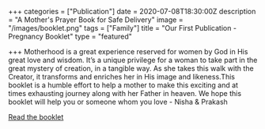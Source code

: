 +++
categories = ["Publication"]
date = 2020-07-08T18:30:00Z
description = "A Mother's Prayer Book for Safe Delivery"
image = "/images/booklet.png"
tags = ["Family"]
title = "Our First Publication - Pregnancy Booklet"
type = "featured"

+++
Motherhood is a great experience reserved for women by God in His great love and wisdom. It’s a unique privilege for a woman to take part in the great mystery of creation, in a tangible way. As she takes this walk with the Creator, it transforms and enriches her in His image and likeness.This booklet is a humble effort to help a mother to make this exciting and at times exhausting journey along with her Father in heaven. We hope this booklet will help you or someone whom you love - Nisha & Prakash

[Read the booklet](https://issuu.com/holdthemright/docs/mother_s_prayer_book_-small_size "Pregnancy Booklet")